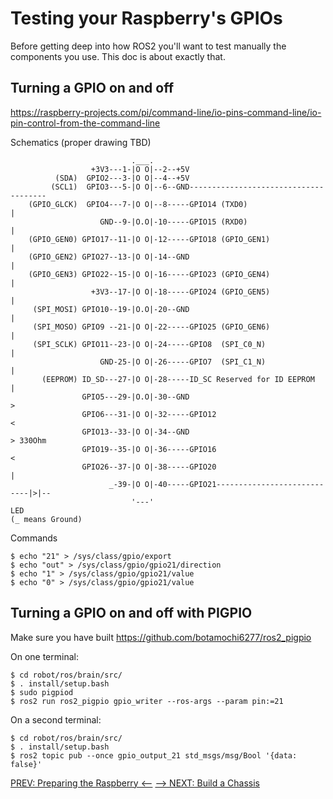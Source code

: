 # Testing your Raspberry's GPIOs

Before getting deep into how ROS2 you'll want to test manually the components you use. This doc is about exactly that.

## Turning a GPIO on and off
https://raspberry-projects.com/pi/command-line/io-pins-command-line/io-pin-control-from-the-command-line

Schematics (proper drawing TBD)

```
                           .___.              
                  +3V3---1-|O O|--2--+5V
          (SDA)  GPIO2---3-|O O|--4--+5V
         (SCL1)  GPIO3---5-|O O|--6--GND--------------------------------------
    (GPIO_GLCK)  GPIO4---7-|O O|--8-----GPIO14 (TXD0)                        |
                    GND--9-|O.O|-10-----GPIO15 (RXD0)                        |
    (GPIO_GEN0) GPIO17--11-|O O|-12-----GPIO18 (GPIO_GEN1)                   |
    (GPIO_GEN2) GPIO27--13-|O O|-14--GND                                     |
    (GPIO_GEN3) GPIO22--15-|O O|-16-----GPIO23 (GPIO_GEN4)                   |
                  +3V3--17-|O O|-18-----GPIO24 (GPIO_GEN5)                   |
     (SPI_MOSI) GPIO10--19-|O.O|-20--GND                                     |
     (SPI_MOSO) GPIO9 --21-|O O|-22-----GPIO25 (GPIO_GEN6)                   |
     (SPI_SCLK) GPIO11--23-|O O|-24-----GPIO8  (SPI_C0_N)                    |
                    GND-25-|O O|-26-----GPIO7  (SPI_C1_N)                    |
       (EEPROM) ID_SD---27-|O O|-28-----ID_SC Reserved for ID EEPROM         |
                GPIO5---29-|O.O|-30--GND                                      >
                GPIO6---31-|O O|-32-----GPIO12                               <
                GPIO13--33-|O O|-34--GND                                      > 330Ohm
                GPIO19--35-|O O|-36-----GPIO16                               <
                GPIO26--37-|O O|-38-----GPIO20                                |
                      _-39-|O O|-40-----GPIO21----------------------------|>|--
                           '---'                                          LED
(_ means Ground)
```
Commands
```
$ echo "21" > /sys/class/gpio/export
$ echo "out" > /sys/class/gpio/gpio21/direction
$ echo "1" > /sys/class/gpio/gpio21/value
$ echo "0" > /sys/class/gpio/gpio21/value
```
## Turning a GPIO on and off with PIGPIO
Make sure you have built https://github.com/botamochi6277/ros2_pigpio

On one terminal:
```
$ cd robot/ros/brain/src/
$ . install/setup.bash
$ sudo pigpiod
$ ros2 run ros2_pigpio gpio_writer --ros-args --param pin:=21
```
On a second terminal:
```
$ cd robot/ros/brain/src/
$ . install/setup.bash
$ ros2 topic pub --once gpio_output_21 std_msgs/msg/Bool '{data: false}'
```

[PREV: Preparing the Raspberry <--](002_Raspberry.md) [--> NEXT: Build a Chassis](004_Chassis.md)
